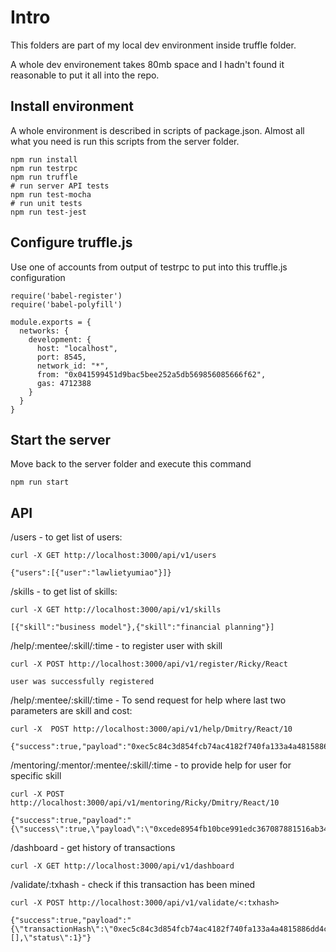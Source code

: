 # Intro

This folders are part of my local dev environment inside truffle folder. 

A whole dev environement takes 80mb space and I hadn't found it reasonable to put it all into the repo.

## Install environment

A whole environment is described in scripts of package.json. Almost all what you need is run this scripts from the server folder. 

```
npm run install
npm run testrpc
npm run truffle
# run server API tests
npm run test-mocha
# run unit tests
npm run test-jest
```

## Configure truffle.js

Use one of accounts from output of testrpc to put into this truffle.js configuration 

```
require('babel-register')
require('babel-polyfill')

module.exports = {
  networks: {
    development: {
      host: "localhost", 
      port: 8545,
      network_id: "*",
      from: "0x041599451d9bac5bee252a5db569856085666f62",
      gas: 4712388
    }
  }
}
```

## Start the server
Move back to the server folder and execute this command

```
npm run start
```

## API

/users - to get list of users:
```
curl -X GET http://localhost:3000/api/v1/users

{"users":[{"user":"lawlietyumiao"}]}
```

/skills - to get list of skills:

```
curl -X GET http://localhost:3000/api/v1/skills

[{"skill":"business model"},{"skill":"financial planning"}]
```

/help/:mentee/:skill/:time - to register user with skill

```
curl -X POST http://localhost:3000/api/v1/register/Ricky/React

user was successfully registered
```

/help/:mentee/:skill/:time - To send request for help where last two parameters are skill and cost: 

```
curl -X  POST http://localhost:3000/api/v1/help/Dmitry/React/10

{"success":true,"payload":"0xec5c84c3d854fcb74ac4182f740fa133a4a4815886dd4ce627c5348be325e91c"}
```

/mentoring/:mentor/:mentee/:skill/:time - to provide help for user for specific skill 

```
curl -X POST http://localhost:3000/api/v1/mentoring/Ricky/Dmitry/React/10

{"success":true,"payload":"{\"success\":true,\"payload\":\"0xcede8954fb10bce991edc367087881516ab343072308e5e9bc72aefdbdd0a992\"}"}
```

/dashboard - get history of transactions 

```
curl -X GET http://localhost:3000/api/v1/dashboard
```

/validate/:txhash - check if this transaction has been mined

```
curl -X POST http://localhost:3000/api/v1/validate/<:txhash>

{"success":true,"payload":"{\"transactionHash\":\"0xec5c84c3d854fcb74ac4182f740fa133a4a4815886dd4ce627c5348be325e91c\",\"transactionIndex\":0,\"blockHash\":\"0xc0b1831d872be58ffe7c97565f3cb424fca6508db979137ec9a2c76fbcf6aec5\",\"blockNumber\":2,\"gasUsed\":127814,\"cumulativeGasUsed\":127814,\"contractAddress\":null,\"logs\":[],\"status\":1}"}
```
